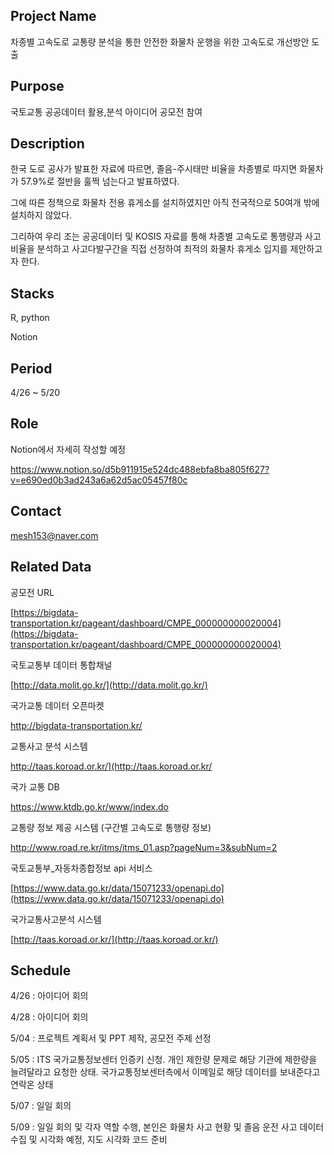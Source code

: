 ## Project Name

차종별 고속도로 교통량 분석을 통한 안전한 화물차 운행을 위한 고속도로 개선방안 도출

## Purpose

국토교통 공공데이터 활용,분석 아이디어 공모전 참여

## Description

한국 도로 공사가 발표한 자료에 따르면, 졸음-주시태만 비율을 차종별로 따지면 화물차가 57.9%로 절반을 훌쩍 넘는다고 발표하였다. 

그에 따른 정책으로 화물차 전용 휴게소를 설치하였지만 아직 전국적으로 50여개 밖에 설치하지 않았다. 

그리하여 우리 조는 공공데이터 및 KOSIS 자료를 통해 차종별 고속도로 통행량과 사고 비율을 분석하고 사고다발구간을 직접 선정하여 최적의 화물차 휴게소 입지를 제안하고자 한다.


## Stacks
R, python

Notion

## Period

4/26 ~ 5/20

## Role

Notion에서 자세히 작성할 예정

https://www.notion.so/d5b911915e524dc488ebfa8ba805f627?v=e690ed0b3ad243a6a62d5ac05457f80c

## Contact

mesh153@naver.com

## Related Data

공모전 URL

[https://bigdata-transportation.kr/pageant/dashboard/CMPE_000000000020004](https://bigdata-transportation.kr/pageant/dashboard/CMPE_000000000020004)

국토교통부 데이터 통합채널

[http://data.molit.go.kr/](http://data.molit.go.kr/)


국가교통 데이터 오픈마켓

http://bigdata-transportation.kr/


교통사고 분석 시스템

http://taas.koroad.or.kr/](http://taas.koroad.or.kr/

국가 교통 DB

https://www.ktdb.go.kr/www/index.do

교통량 정보 제공 시스템 (구간별 고속도로 통행량 정보)

http://www.road.re.kr/itms/itms_01.asp?pageNum=3&subNum=2

국토교통부_자동차종합정보 api 서비스

[https://www.data.go.kr/data/15071233/openapi.do](https://www.data.go.kr/data/15071233/openapi.do)

국가교통사고분석 시스템

[http://taas.koroad.or.kr/](http://taas.koroad.or.kr/)

## Schedule

4/26 : 아이디어 회의

4/28 : 아이디어 회의

5/04 : 프로젝트 계획서 및 PPT 제작, 공모전 주제 선정

5/05 : ITS 국가교통정보센터 인증키 신청. 개인 제한량 문제로 해당 기관에 제한량을 늘려달라고 요청한 상태. 국가교통정보센터측에서 이메일로 해당 데이터를 보내준다고 연락온 상태

5/07 : 일일 회의

5/09 : 일일 회의 및 각자 역할 수행, 본인은 화물차 사고 현황 및 졸음 운전 사고 데이터 수집 및 시각화 예정, 지도 시각화 코드 준비 
